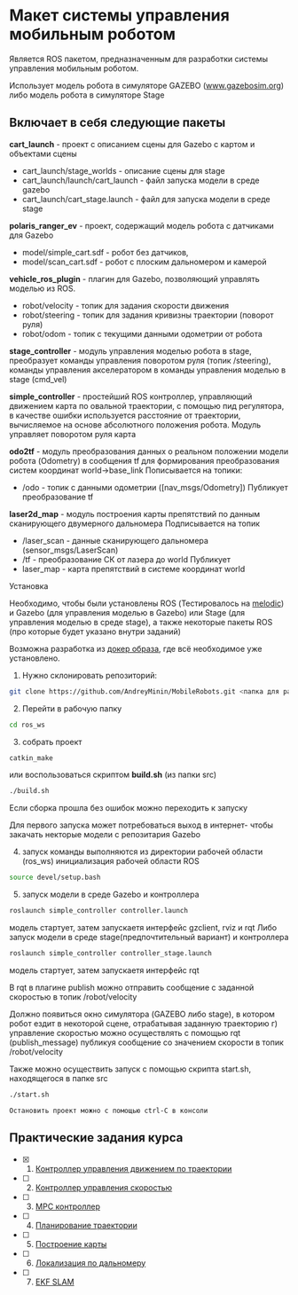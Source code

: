 # Макет системы управления мобильным роботом

Является ROS пакетом, предназначенным для разработки системы управления мобильным роботом.

Использует модель робота в симуляторе GAZEBO (www.gazebosim.org)
либо модель робота в симуляторе Stage

## Включает в себя следующие пакеты

**cart_launch** - проект с описанием сцены для Gazebo с картом и объектами сцены
* cart_launch/stage_worlds - описание сцены для stage
* cart_launch/launch/cart_launch - файл запуска модели в среде gazebo
* cart_launch/cart_stage.launch - файл для запуска модели в среде stage

**polaris_ranger_ev** - проект, содержащий модель робота с датчиками для Gazebo
* model/simple_cart.sdf - робот без датчиков,
* model/scan_cart.sdf - робот с плоским дальномером и камерой

**vehicle_ros_plugin** - плагин для Gazebo, позволяющий управлять моделью из ROS.
* robot/velocity - топик для задания скорости движения
* robot/steering - топик для задания кривизны траектории (поворот руля)
* robot/odom   -   топик с текущими данными одометрии от робота

**stage_controller** - модуль управления моделью робота в stage, преобразует команды управления поворотом руля (топик /steering), команды управления акселератором в команды управления моделью в stage (cmd_vel) 

**simple_controller** - простейший ROS контроллер, управляющий движением карта по овальной траектории, с помощью пид регулятора, в качестве ошибки используется расстояние от траектории, вычисляемое на основе абсолютного положения робота. Модуль управляет поворотом руля карта

**odo2tf** - модуль преобразования данных о реальном положении модели робота (Odometry) в сообщения tf для формирования преобразования систем координат world->base_link
Пописывается на топики:
* /odo - топик с данными одометрии ([nav_msgs/Odometry])
Публикует преобразование tf

**laser2d_map** - модуль построения карты препятствий по данным сканирующего двумерного дальномера
Подписывается на топик
* /laser_scan - данные сканирующего дальномера (sensor_msgs/LaserScan)
* /tf - преобразование СК от лазера до world
Публикует
* laser_map - карта препятствий в системе координат world

Установка

Необходимо, чтобы были установлены ROS (Тестировалось на [melodic](http://wiki.ros.org/melodic/Installation)) и Gazebo (для управления моделью в Gazebo) или Stage (для управления моделью в среде stage), а также некоторые пакеты ROS (про которые будет указано внутри заданий)

Возможна разработка из [докер образа](https://github.com/AndreyMinin/MobileRobots#%D0%B8%D1%81%D0%BF%D0%BE%D0%BB%D1%8C%D0%B7%D0%BE%D0%B2%D0%B0%D0%BD%D0%B8%D0%B5-docker), где всё необходимое уже установлено.

1. Нужно склонировать репозиторий:
```bash
git clone https://github.com/AndreyMinin/MobileRobots.git <папка для размещения проекта>
```

2. Перейти в рабочую папку
```bash
cd ros_ws
```

3. собрать проект
```bash
catkin_make
```
или воспользоваться скриптом **build.sh** (из папки src)
```bash
./build.sh
```
Если сборка прошла без ошибок можно переходить к запуску

Для первого запуска может потребоваться выход в интернет- чтобы закачать некторые модели с репозитария Gazebo

4. запуск
  команды выполняются из директории рабочей области (ros_ws)
инициализация рабочей области ROS
```bash
source devel/setup.bash
```

5. запуск модели в среде Gazebo и контроллера 
```bash
roslaunch simple_controller controller.launch
```
модель стартует, затем запускаетя интерфейс gzclient, rviz и rqt
 Либо запуск модели в среде stage(предпочтительный вариант) и контроллера 
```bash
roslaunch simple_controller controller_stage.launch
```
модель стартует, затем запускаетя интерфейс  rqt

В rqt в плагине publish можно отправить сообщение с заданной скоростью в топик /robot/velocity

  Должно появиться окно симулятора (GAZEBO либо  stage), в котором робот ездит в некоторой сцене, отрабатывая заданную траекторию
  г) управление скоростью можно осуществлять с помощью rqt (publish_message) публикуя сообщение со значением скорости в топик /robot/velocity

  Также можно осуществить запуск с помощью скрипта start.sh, находящегося в папке src
```bash
./start.sh
```
	Остановить проект можно с помощью ctrl-C в консоли

## Практические задания курса
- [X] 1. [Контроллер управления движением по траектории](simple_controller)
- [ ] 2. [Контроллер управления скоростью](velocity_controller)
- [ ] 3. [MPC контроллер](mpc_controller)
- [ ] 4. [Планирование траектории](simple_planner)
- [ ] 5. [Построение карты](simple_map)
- [ ] 6. [Локализация по дальномеру](feature_matcher)
- [ ] 7. [EKF SLAM](barrel_slam)



